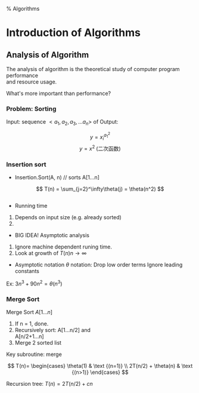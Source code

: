% Algorithms
<link id="linkstyle" rel='stylesheet' href='css/markdown.css'/>

Introduction of Algorithms
==========================

Analysis of Algorithm
---------------------

The analysis of algorithm is the theoretical study of computer program performance  
and resource usage.  

What's more important than performance?

### Problem: Sorting ###

Input: sequence $<a_1, a_2, a_3, ... a_n>$ of
Output: 


$$ y = x_i^{a_1^2} $$
$$ y = x^2 \; \mbox{(二次函数)} $$

### Insertion sort ###

+ Insertion.Sort(A, n) // sorts A[1...n]

$$ T(n) = \sum_{j=2}^\infty\theta(j) = \theta(n^2) $$

``` pseudo

```

+ Running time
1) Depends on input size (e.g. already sorted)
2) 


+ BIG IDEA! Asymptotic analysis
1) Ignore machine dependent runing time.
2) Look at growth of  $T(n) n \to \infty$

+ Asymptotic notation
$\theta$ notation: Drop low order terms
                   Ignore leading constants  

Ex: $3n^3 + 90n^2 = \theta(n^3)$

### Merge Sort ###

Merge Sort $A[1...n]$
1. If n = 1, done.
2. Recursively sort:
   A[1...n/2] and  
   A[n/2+1...n]  
3. Merge 2 sorted list  

Key subroutine: merge

$$ T(n)= \begin{cases} \theta(1) & \text {(n=1)} \\ 2T(n/2) + \theta(n) & \text {(n>1)} \end{cases} $$

Recursion tree: $T(n)=2T(n/2) + cn$
